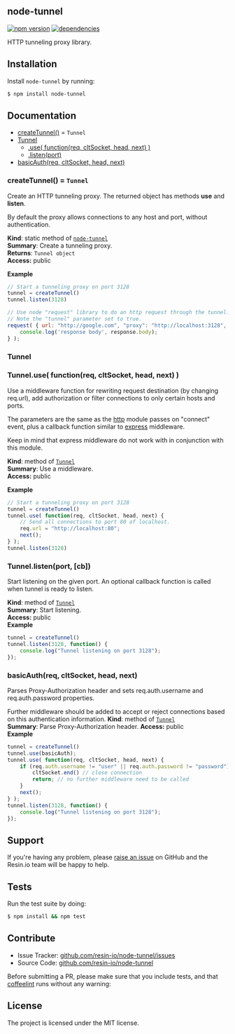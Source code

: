 node-tunnel
-----------

[![npm version](https://badge.fury.io/js/node-tunnel.svg)](http://npmjs.org/package/node-tunnel)
[![dependencies](https://david-dm.org/resin-io/node-tunnel.png)](https://david-dm.org/resin-io/node-tunnel.png)

HTTP tunneling proxy library.

Installation
------------

Install `node-tunnel` by running:

```sh
$ npm install node-tunnel
```

Documentation
-------------


* [createTunnel()](#create_tunnel) = <code>Tunnel</code>
* [Tunnel](#tunnel)
  * [.use( function(req, cltSocket, head, next) )](#tunnel.use)
  * [.listen(port)](#tunnel.listen)
* [basicAuth(req, cltSocket, head, next)](#basic_auth)

<a name="create_tunnel"></a>
### createTunnel() = <code>Tunnel</code>
Create an HTTP tunneling proxy. The returned object has methods **use** and **listen**.

By default the proxy allows connections to any host and port, without authentication.

**Kind**: static method of <code>[node-tunnel](#module_token)</code>  
**Summary**: Create a tunneling proxy.  
**Returns**: <code>Tunnel object</code>  
**Access:** public  

**Example**  
```js
// Start a tunneling proxy on port 3128
tunnel = createTunnel()
tunnel.listen(3128)

// Use node "request" library to do an http request through the tunnel.
// Note the "tunnel" parameter set to true.
request( { url: "http://google.com", "proxy": "http://localhost:3128", tunnel: true}, function( err, response ) {
	console.log('response body', response.body);
} );
```

<a name="tunnel"></a>
### Tunnel

<a name="tunnel.use"></a>
### Tunnel.use( function(req, cltSocket, head, next) ) 
Use a middleware function for rewriting request destination (by changing req.url),
add authorization or filter connections to only certain hosts and ports.

The parameters are the same as the [http](https://nodejs.org/api/http.html#http_event_connect) module passes on "connect" event,
plus a callback function similar to [express](http://expressjs.com) middleware.

Keep in mind that express middleware do not work with in conjunction with this module.

**Kind**: method of <code>[Tunnel](#tunnel)</code>  
**Summary**: Use a middleware.  
**Access:** public  

**Example**  
```js
// Start a tunneling proxy on port 3128
tunnel = createTunnel()
tunnel.use( function(req, cltSocket, head, next) {
	// Send all connections to port 80 of localhost.
	req.url = "http://localhost:80";
	next();
} );
tunnel.listen(3128)
```
<a name="tunnel.listen"></a>
### Tunnel.listen(port, [cb])
Start listening on the given port. An optional callback function is called when tunnel is ready to listen.

**Kind**: method of <code>[Tunnel](#tunnel)</code>  
**Summary**: Start listening.  
**Access:** public  
**Example**  
```js
tunnel = createTunnel()
tunnel.listen(3128, function() {
	console.log("Tunnel listening on port 3128");
});
```

<a name="module_token.has"></a>
### basicAuth(req, cltSocket, head, next)
Parses Proxy-Authorization header and sets req.auth.username and req.auth.password properties.

Further middleware should be added to accept or reject connections based on this authentication information.
**Kind**: method of <code>[Tunnel](#tunnel)</code>	
**Summary**: Parse Proxy-Authorization header.
**Access:** public  
**Example**  
```js
tunnel = createTunnel()
tunnel.use(basicAuth);
tunnel.use( function(req, cltSocket, head, next) {
	if (req.auth.username != "user" || req.auth.password != "password") {
		cltSocket.end() // close connection
		return; // no further middleware need to be called
	}
	next();
} );
tunnel.listen(3128, function() {
	console.log("Tunnel listening on port 3128");
});
```

Support
-------

If you're having any problem, please [raise an issue](https://github.com/resin-io/node-tunnel/issues/new) on GitHub and the Resin.io team will be happy to help.

Tests
-----

Run the test suite by doing:

```sh
$ npm install && npm test
```

Contribute
----------

- Issue Tracker: [github.com/resin-io/node-tunnel/issues](https://github.com/resin-io/node-tunnel/issues)
- Source Code: [github.com/resin-io/node-tunnel](https://github.com/resin-io/node-tunnel)

Before submitting a PR, please make sure that you include tests, and that [coffeelint](http://www.coffeelint.org/) runs without any warning:

License
-------

The project is licensed under the MIT license.
